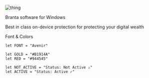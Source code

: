 
![thing](https://github.com/BrantaOps/branta-windows/assets/74844722/1501a73b-e87c-4031-9cd8-a63b56855f30)

Branta software for Windows

Best in class on-device protection for protecting your digital wealth









Font & Colors
```
let FONT = "Avenir"

let GOLD = "#B1914A"
let RED = "#944545"

let NOT_ACTIVE = "Status: Not Active ⚠"
let ACTIVE = "Status: Active ✓"
```
